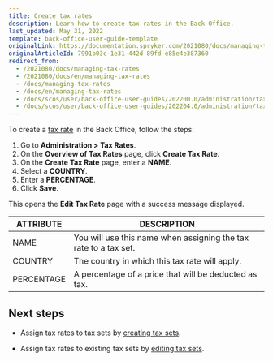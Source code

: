 ```yaml
---
title: Create tax rates
description: Learn how to create tax rates in the Back Office.
last_updated: May 31, 2022
template: back-office-user-guide-template
originalLink: https://documentation.spryker.com/2021080/docs/managing-tax-rates
originalArticleId: 7991b03c-1e31-442d-89fd-e85e4e387360
redirect_from:
  - /2021080/docs/managing-tax-rates
  - /2021080/docs/en/managing-tax-rates
  - /docs/managing-tax-rates
  - /docs/en/managing-tax-rates
  - /docs/scos/user/back-office-user-guides/202200.0/administration/tax-rates/managing-tax-rates.html
  - /docs/scos/user/back-office-user-guides/202204.0/administration/tax-rates/managing-tax-rates.html
---
```


To create a [tax rate](/docs/scos/user/features/{{page.version}}/tax-feature-overview.html) in the Back Office, follow the steps:

1. Go to **Administration&nbsp;<span aria-label="and then">></span> Tax Rates**.
2. On the **Overview of Tax Rates** page, click **Create Tax Rate**.
3. On the **Create Tax Rate** page, enter a **NAME**.
4. Select a **COUNTRY**.
5. Enter a **PERCENTAGE**.
6. Click **Save**.

This opens the **Edit Tax Rate** page with a success message displayed.

| ATTRIBUTE |DESCRIPTION  |
| --- | --- |
| NAME | You will use this name when assigning the tax rate to a tax set. |
| COUNTRY | The country in which this tax rate will apply. |
| PERCENTAGE | A percentage of a price that will be deducted as tax. |

## Next steps

* Assign tax rates to tax sets by [creating tax sets](/docs/scos/user/back-office-user-guides/{{page.version}}/administration/tax-sets/create-tax-sets.html).

* Assign tax rates to existing tax sets by [editing tax sets](/docs/scos/user/back-office-user-guides/{{page.version}}/administration/tax-sets/edit-tax-sets.html).
